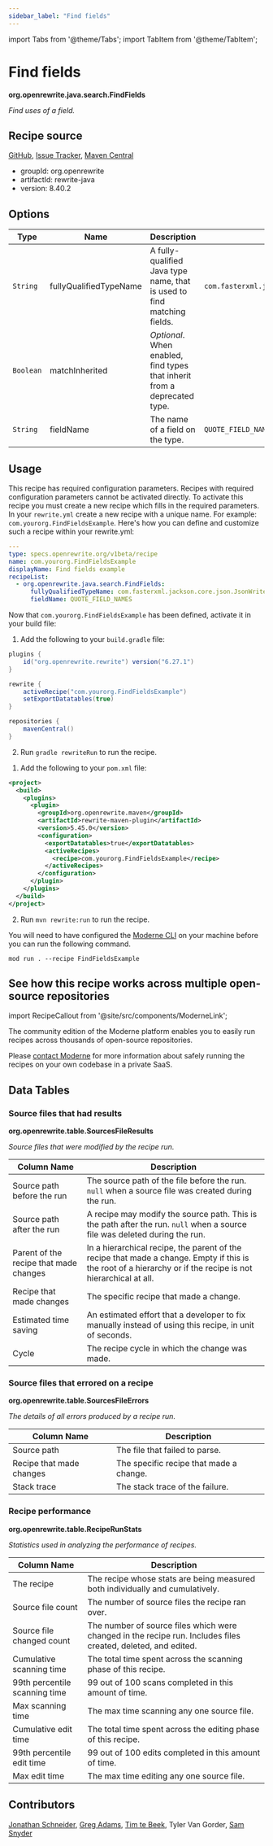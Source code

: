 ```yaml
---
sidebar_label: "Find fields"
---
```


import Tabs from '@theme/Tabs';
import TabItem from '@theme/TabItem';

# Find fields

**org.openrewrite.java.search.FindFields**

_Find uses of a field._

## Recipe source

[GitHub](https://github.com/openrewrite/rewrite/blob/main/rewrite-java/src/main/java/org/openrewrite/java/search/FindFields.java), [Issue Tracker](https://github.com/openrewrite/rewrite/issues), [Maven Central](https://central.sonatype.com/artifact/org.openrewrite/rewrite-java/8.40.2/jar)

* groupId: org.openrewrite
* artifactId: rewrite-java
* version: 8.40.2

## Options

| Type | Name | Description | Example |
| -- | -- | -- | -- |
| `String` | fullyQualifiedTypeName | A fully-qualified Java type name, that is used to find matching fields. | `com.fasterxml.jackson.core.json.JsonWriteFeature` |
| `Boolean` | matchInherited | *Optional*. When enabled, find types that inherit from a deprecated type. |  |
| `String` | fieldName | The name of a field on the type. | `QUOTE_FIELD_NAMES` |


## Usage

This recipe has required configuration parameters. Recipes with required configuration parameters cannot be activated directly. To activate this recipe you must create a new recipe which fills in the required parameters. In your `rewrite.yml` create a new recipe with a unique name. For example: `com.yourorg.FindFieldsExample`.
Here's how you can define and customize such a recipe within your rewrite.yml:
```yaml title="rewrite.yml"
---
type: specs.openrewrite.org/v1beta/recipe
name: com.yourorg.FindFieldsExample
displayName: Find fields example
recipeList:
  - org.openrewrite.java.search.FindFields:
      fullyQualifiedTypeName: com.fasterxml.jackson.core.json.JsonWriteFeature
      fieldName: QUOTE_FIELD_NAMES
```

Now that `com.yourorg.FindFieldsExample` has been defined, activate it in your build file:
<Tabs groupId="projectType">
<TabItem value="gradle" label="Gradle">

1. Add the following to your `build.gradle` file:
```groovy title="build.gradle"
plugins {
    id("org.openrewrite.rewrite") version("6.27.1")
}

rewrite {
    activeRecipe("com.yourorg.FindFieldsExample")
    setExportDatatables(true)
}

repositories {
    mavenCentral()
}
```
2. Run `gradle rewriteRun` to run the recipe.
</TabItem>
<TabItem value="maven" label="Maven">

1. Add the following to your `pom.xml` file:

```xml title="pom.xml"
<project>
  <build>
    <plugins>
      <plugin>
        <groupId>org.openrewrite.maven</groupId>
        <artifactId>rewrite-maven-plugin</artifactId>
        <version>5.45.0</version>
        <configuration>
          <exportDatatables>true</exportDatatables>
          <activeRecipes>
            <recipe>com.yourorg.FindFieldsExample</recipe>
          </activeRecipes>
        </configuration>
      </plugin>
    </plugins>
  </build>
</project>
```
2. Run `mvn rewrite:run` to run the recipe.
</TabItem>
<TabItem value="moderne-cli" label="Moderne CLI">

You will need to have configured the [Moderne CLI](https://docs.moderne.io/moderne-cli/cli-intro) on your machine before you can run the following command.

```shell title="shell"
mod run . --recipe FindFieldsExample
```
</TabItem>
</Tabs>

## See how this recipe works across multiple open-source repositories

import RecipeCallout from '@site/src/components/ModerneLink';

<RecipeCallout link="https://app.moderne.io/recipes/org.openrewrite.java.search.FindFields" />

The community edition of the Moderne platform enables you to easily run recipes across thousands of open-source repositories.

Please [contact Moderne](https://moderne.io/product) for more information about safely running the recipes on your own codebase in a private SaaS.
## Data Tables

### Source files that had results
**org.openrewrite.table.SourcesFileResults**

_Source files that were modified by the recipe run._

| Column Name | Description |
| ----------- | ----------- |
| Source path before the run | The source path of the file before the run. `null` when a source file was created during the run. |
| Source path after the run | A recipe may modify the source path. This is the path after the run. `null` when a source file was deleted during the run. |
| Parent of the recipe that made changes | In a hierarchical recipe, the parent of the recipe that made a change. Empty if this is the root of a hierarchy or if the recipe is not hierarchical at all. |
| Recipe that made changes | The specific recipe that made a change. |
| Estimated time saving | An estimated effort that a developer to fix manually instead of using this recipe, in unit of seconds. |
| Cycle | The recipe cycle in which the change was made. |

### Source files that errored on a recipe
**org.openrewrite.table.SourcesFileErrors**

_The details of all errors produced by a recipe run._

| Column Name | Description |
| ----------- | ----------- |
| Source path | The file that failed to parse. |
| Recipe that made changes | The specific recipe that made a change. |
| Stack trace | The stack trace of the failure. |

### Recipe performance
**org.openrewrite.table.RecipeRunStats**

_Statistics used in analyzing the performance of recipes._

| Column Name | Description |
| ----------- | ----------- |
| The recipe | The recipe whose stats are being measured both individually and cumulatively. |
| Source file count | The number of source files the recipe ran over. |
| Source file changed count | The number of source files which were changed in the recipe run. Includes files created, deleted, and edited. |
| Cumulative scanning time | The total time spent across the scanning phase of this recipe. |
| 99th percentile scanning time | 99 out of 100 scans completed in this amount of time. |
| Max scanning time | The max time scanning any one source file. |
| Cumulative edit time | The total time spent across the editing phase of this recipe. |
| 99th percentile edit time | 99 out of 100 edits completed in this amount of time. |
| Max edit time | The max time editing any one source file. |


## Contributors
[Jonathan Schneider](mailto:jkschneider@gmail.com), [Greg Adams](mailto:greg@moderne.io), [Tim te Beek](mailto:tim@moderne.io), Tyler Van Gorder, [Sam Snyder](mailto:sam@moderne.io)
